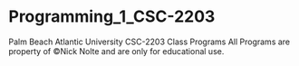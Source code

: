 # Programming_1_CSC-2203
Palm Beach Atlantic University CSC-2203 Class Programs 
All Programs are property of ©Nick Nolte and are only for educational use.
